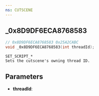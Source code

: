 ```yaml
---
ns: CUTSCENE
---
```

## _0x8D9DF6ECA8768583

```c
// 0x8D9DF6ECA8768583 0x25A2CABC
void _0x8D9DF6ECA8768583(int threadId);
```

```
SET_SCRIPT_*
Sets the cutscene's owning thread ID.
```

## Parameters
* **threadId**: 

